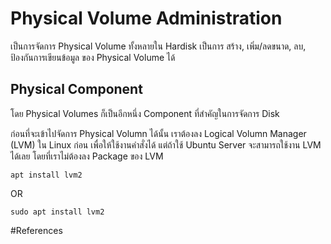 # Physical Volume Administration
เป็นการจัดการ Physical Volume ทั้งหลายใน Hardisk เป็นการ สร้าง, เพิ่ม/ลดขนาด, ลบ, ป้องกันการเขียนข้อมูล ของ Physical Volume ได้

## Physical Component

โดย Physical Volumes ก็เป็นอีกหนึ่ง Component ที่สำคัญในการจัดการ Disk

ก่อนที่จะเข้าไปจัดการ Physical Volumn ได้นั้น เราต้องลง Logical Volumn Manager (LVM) ใน Linux ก่อน เพื่อให้ใช้งานคำสั่งได้
แต่ถ้าใช้ Ubuntu Server จะสามารถใช้งาน LVM ได้เลย โดยที่เราไม่ต้องลง Package ของ LVM
```
apt install lvm2
```
OR
```
sudo apt install lvm2
```

#References

<a href="https://access.redhat.com/documentation/en-us/red_hat_enterprise_linux/7/html/logical_volume_manager_administration/index" target="_blank">
<picture>
  <img alt="" src="https://access.redhat.com/webassets/avalon/d/Red_Hat_Enterprise_Linux-7-Logical_Volume_Manager_Administration-en-US/images/fb83bf56728805639af6b760fac589d0/title_logo.png">
</picture>
</a>

